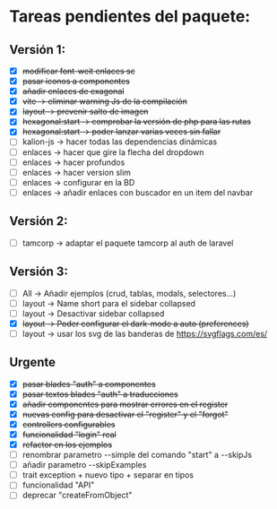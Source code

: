 # Tareas pendientes del paquete:

## Versión 1:

* [x] ~~modificar font-weit enlaces sc~~
* [x] ~~pasar iconos a componentes~~
* [x] ~~añadir enlaces de exagonal~~
* [x] ~~vite -> eliminar warning Js de la compilación~~
* [x] ~~layout -> prevenir salto de imagen~~
* [x] ~~hexagonal:start -> comprobar la versión de php para las rutas~~
* [x] ~~hexagonal:start -> poder lanzar varias veces sin fallar~~
* [ ] kalion-js -> hacer todas las dependencias dinámicas
* [ ] enlaces -> hacer que gire la flecha del dropdown
* [ ] enlaces -> hacer profundos
* [ ] enlaces -> hacer version slim
* [ ] enlaces -> configurar en la BD
* [ ] enlaces -> añadir enlaces con buscador en un item del navbar

## Versión 2:

* [ ] tamcorp -> adaptar el paquete tamcorp al auth de laravel

## Versión 3:

* [ ] All -> Añadir ejemplos (crud, tablas, modals, selectores...) 
* [ ] layout -> Name short para el sidebar collapsed
* [ ] layout -> Desactivar sidebar collapsed
* [x] ~~layout -> Poder configurar el dark-mode a auto (preferences)~~
* [ ] layout -> usar los svg de las banderas de https://svgflags.com/es/

## Urgente
* [x] ~~pasar blades "auth" a componentes~~
* [x] ~~pasar textos blades "auth" a traducciones~~
* [X] ~~añadir componentes para mostrar errores en el register~~
* [X] ~~nuevas config para desactivar el "register" y el "forgot"~~
* [x] ~~controllers configurables~~
* [x] ~~funcionalidad "login" real~~
* [x] ~~refactor en los ejemplos~~
* [ ] renombrar parametro --simple del comando "start" a --skipJs
* [ ] añadir parametro --skipExamples
* [ ] trait exception + nuevo tipo + separar en tipos
* [ ] funcionalidad "API"
* [ ] deprecar "createFromObject"
